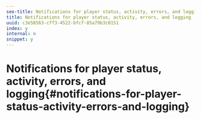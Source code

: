 ```yaml
---
seo-title: Notifications for player status, activity, errors, and logging
title: Notifications for player status, activity, errors, and logging
uuid: c3e58563-cff3-4522-bfcf-85a79b3c0151
index: y
internal: n
snippet: y
---
```


# Notifications for player status, activity, errors, and logging{#notifications-for-player-status-activity-errors-and-logging}

